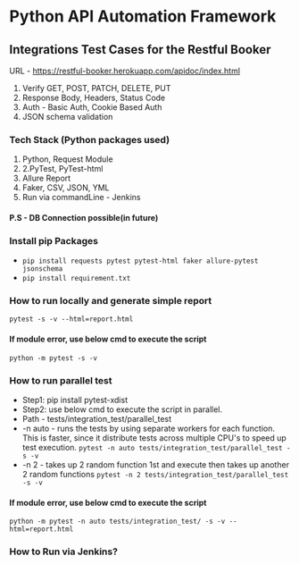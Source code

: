 # Python API Automation Framework

## Integrations Test Cases for the Restful Booker
URL - https://restful-booker.herokuapp.com/apidoc/index.html

1. Verify GET, POST, PATCH, DELETE, PUT
2. Response Body, Headers, Status Code
3. Auth - Basic Auth, Cookie Based Auth
4. JSON schema validation


### Tech Stack (Python packages used)
1. Python, Request Module
2. 2.PyTest, PyTest-html
3. Allure Report
4. Faker, CSV, JSON, YML
5. Run via commandLine - Jenkins

#### P.S - DB Connection possible(in future)

### Install pip Packages
- `pip install requests pytest pytest-html faker allure-pytest jsonschema`
- `pip install requirement.txt`

### How to run locally and generate simple report
`pytest -s -v --html=report.html`

#### If module error, use below cmd to execute the script
`python -m pytest -s -v`

### How to run parallel test
- Step1: pip install pytest-xdist
- Step2: use below cmd to execute the script in parallel. 
- Path - tests/integration_test/parallel_test
- -n auto - runs the tests by using separate workers for each function. This is faster, since it distribute tests across multiple CPU's to speed up test execution. 
`pytest -n auto tests/integration_test/parallel_test -s -v`
- -n 2 - takes up 2 random function 1st and execute then takes up another 2 random functions
`pytest -n 2 tests/integration_test/parallel_test -s -v`

#### If module error, use below cmd to execute the script
`python -m pytest -n auto tests/integration_test/ -s -v --html=report.html`


### How to Run via Jenkins?


